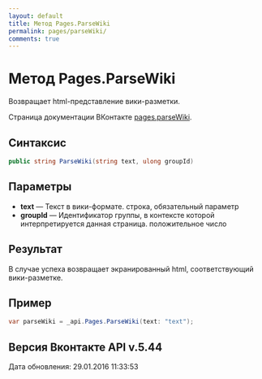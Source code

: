 ```yaml
---
layout: default
title: Метод Pages.ParseWiki
permalink: pages/parseWiki/
comments: true
---
```

# Метод Pages.ParseWiki
Возвращает html-представление вики-разметки.

Страница документации ВКонтакте [pages.parseWiki](https://vk.com/dev/pages.parseWiki).

## Синтаксис
``` csharp
public string ParseWiki(string text, ulong groupId)
```

## Параметры
+ **text** — Текст в вики-формате. строка, обязательный параметр
+ **groupId** — Идентификатор группы, в контексте которой интерпретируется данная страница. положительное число

## Результат
В случае успеха возвращает экранированный html, соответствующий вики-разметке.

## Пример
``` csharp
var parseWiki = _api.Pages.ParseWiki(text: "text");
```

## Версия Вконтакте API v.5.44
Дата обновления: 29.01.2016 11:33:53
